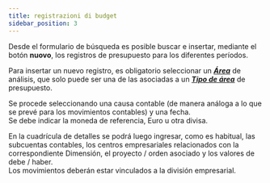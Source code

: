 ```yaml
---
title: registrazioni di budget
sidebar_position: 3
---
```


Desde el formulario de búsqueda es posible buscar e insertar, mediante el botón **nuovo**, los registros de presupuesto para los diferentes períodos.

Para insertar un nuevo registro, es obligatorio seleccionar un [***Área***](/docs/controlling/controlling-parametrization/controlling-specific-settings/area-types-areas) de análisis, que solo puede ser una de las asociadas a un [***Tipo de área***](/docs/controlling/controlling-parametrization/controlling-specific-settings/area-types-areas) de presupuesto.

Se procede seleccionando una causa contable (de manera análoga a lo que se prevé para los movimientos contables) y una fecha.  
Se debe indicar la moneda de referencia, Euro u otra divisa.

En la cuadrícula de detalles se podrá luego ingresar, como es habitual, las subcuentas contables, los centros empresariales relacionados con la correspondiente Dimensión, el proyecto / orden asociado y los valores de debe / haber.  
Los movimientos deberán estar vinculados a la división empresarial.
